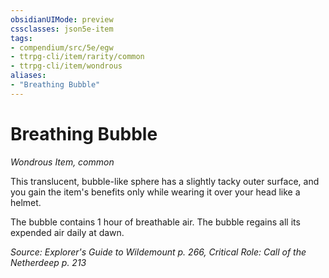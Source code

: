 ```yaml
---
obsidianUIMode: preview
cssclasses: json5e-item
tags:
- compendium/src/5e/egw
- ttrpg-cli/item/rarity/common
- ttrpg-cli/item/wondrous
aliases: 
- "Breathing Bubble"
---
```

# Breathing Bubble
*Wondrous Item, common*  


This translucent, bubble-like sphere has a slightly tacky outer surface, and you gain the item's benefits only while wearing it over your head like a helmet.

The bubble contains 1 hour of breathable air. The bubble regains all its expended air daily at dawn.

*Source: Explorer's Guide to Wildemount p. 266, Critical Role: Call of the Netherdeep p. 213*